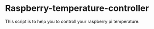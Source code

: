 # Raspberry-temperature-controller
This script is to help you to controll your raspberry pi temperature.
